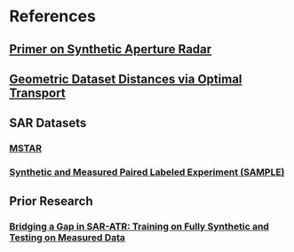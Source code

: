 # References

## [Primer on Synthetic Aperture Radar](https://asf.alaska.edu/information/sar-information/what-is-sar/)

## [Geometric Dataset Distances via Optimal Transport](https://arxiv.org/abs/2002.02923)

## SAR Datasets

### [MSTAR](https://www.sdms.afrl.af.mil/index.php?collection=mstar)

### [Synthetic and Measured Paired Labeled Experiment (SAMPLE)](https://www.spiedigitallibrary.org/conference-proceedings-of-spie/10987/109870H/A-SAR-dataset-for-ATR-development--the-Synthetic-and/10.1117/12.2523460.full?SSO=1)

## Prior Research

### [Bridging a Gap in SAR-ATR: Training on Fully Synthetic and Testing on Measured Data](https://ieeexplore.ieee.org/document/9356129)